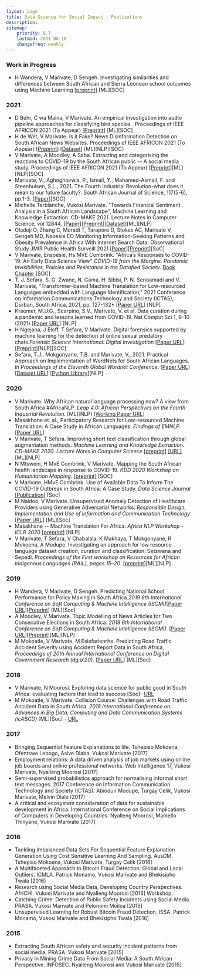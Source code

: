 ```yaml
---
layout: page
title: Data Science for Social Impact - Publications
description: 
sitemap:
    priority: 0.7
    lastmod: 2021-08-10
    changefreq: weekly
---
```


### Work in Progress
* H Wandera, V Marivate, D Sengeh. Investigating similarities and differences between South African and Sierra Leonean school outcomes using Machine Learning [[preprint]](https://arxiv.org/abs/2004.11369) [ML][SOC] 

### 2021
* D Behr, C wa Maina, V Marivate. An empirical investigation into audio pipeline approaches for classifying bird species
. Proceedings of IEEE AFRICON 2021 (To Appear)  [[Preprint](https://arxiv.org/abs/2108.04449)] [ML][SOC]
* H de Wet, V Marivate. Is it Fake? News Disinformation Detection on South African News Websites. Proceedings of IEEE AFRICON 2021 (To Appear)  [[Preprint](https://arxiv.org/abs/2108.02941)] [[Dataset](https://zenodo.org/record/4682843)] [ML][NLP][SOC]
* V Marivate, A Moodley, A Saba. Extracting and categorising the reactions to COVID-19 by the South African public -- A social media study. Proceedings of IEEE AFRICON 2021 (To Appear)  [[Preprint](https://arxiv.org/abs/2006.06336)][ML][NLP][SOC]
* Marivate, V., Aghoghovwia, P., Ismail, Y., Mahomed-Asmail, F. and Steenhuisen, S.L., 2021. The Fourth Industrial Revolution-what does it mean to our future faculty?. South African Journal of Science, 117(5-6), pp.1-3.	[[Paper](http://www.scielo.org.za/scielo.php?script=sci_arttext&pid=S0038-23532021000300011)][SOC]
* Michelle Terblanche, Vukosi Marivate. "Towards Financial Sentiment Analysis in a South African Landscape", Machine Learning and Knowledge Extraction. CD-MAKE 2021. Lecture Notes in Computer Science, vol 12844.  [[Paper](https://link.springer.com/chapter/10.1007%2F978-3-030-84060-0_12)][[Preprint](https://arxiv.org/abs/2106.10004)][[Dataset](https://researchdata.up.ac.za/articles/dataset/Loughran_McDonald-SA-2020_Sentiment_Word_List/14401178)][ML][NLP]
* Oladeji O, Zhang C, Moradi T, Tarapore D, Stokes AC, Marivate V, Sengeh MD, Nsoesie EO Monitoring Information-Seeking Patterns and Obesity Prevalence in Africa With Internet Search Data: Observational Study JMIR Public Health Surveill 2021 [[Paper](https://publichealth.jmir.org/2021/4/e24348)][[Preprint](https://preprints.jmir.org/preprint/24348)][SoC]
* V Marivate, Ensoesie, Hs MVE Combrink. "Africa’s Responses to COVID-19: An Early Data Science View"  *COVID-19 from the Margins. Pandemic Invisibilities, Policies and Resistance in the Datafied Society*. [Book Chapter](https://networkcultures.org/wp-content/uploads/2021/02/Covid19FromTheMargins.pdf#page=112) [SOC]
* T. J. Sefara, S. G. Zwane, N. Gama, H. Sibisi, P. N. Senoamadi and V. Marivate, "Transformer-based Machine Translation for Low-resourced Languages embedded with Language Identification," 2021 Conference on Information Communications Technology and Society (ICTAS), Durban, South Africa, 2021, pp. 127-132* [[Paper URL](https://doi.org/10.1109/ICTAS50802.2021.9394996)] [NLP]
* Kraemer, M.U.G., Scarpino, S.V., Marivate, V. et al. Data curation during a pandemic and lessons learned from COVID-19. Nat Comput Sci 1, 9–10 (2021).[[Paper URL](https://doi.org/10.1038/s43588-020-00015-6)] [NLP]
* H Ngejana, J Eloff, T Sefara, V Marivate. Digital forensics supported by machine learning for the detection of online sexual predatory chats.*Forensic Science International: Digital Investigation* [[Paper URL](https://www.sciencedirect.com/science/article/pii/S2666281721000032)][[Preprint](https://repository.up.ac.za/handle/2263/79468)][NLP][SOC]
* Sefara, T.J., Mokgonyane, T.B. and Marivate, V., 2021. Practical Approach on Implementation of WordNets for South African Languages. *In Proceedings of the Eleventh Global Wordnet Conference*. [[Paper URL](https://www.aclweb.org/anthology/2021.gwc-1.3/)] [[Dataset URL](https://zenodo.org/record/4299515)] [[Python Library](https://pypi.org/project/africanwordnet/)][NLP]

### 2020
* V Marivate. Why African natural language processing now? A view from South Africa #AfricaNLP. *Leap 4.0: African Perspectives on the Fourth Industrial Revolution.* [ML][NLP] [[Working Paper URL](https://mistra.org.za/mistra-media/why-african-natural-language-processing-now-a-view-from-south-africa-africanlp/)]
* Masakhane et. al., Participatory Research for Low-resourced Machine Translation: A Case Study in African Languages. *Findings of EMNLP*.[[Paper URL](https://www.aclweb.org/anthology/2020.findings-emnlp.195.pdf)]
* V Marivate, T Sefara. Improving short text classification through global augmentation methods. *Machine Learning and Knowledge Extraction. CD-MAKE 2020. Lecture Notes in Computer Science* [[preprint]](https://arxiv.org/abs/1907.03752) [[URL]](https://link.springer.com/chapter/10.1007%2F978-3-030-57321-8_21) [ML][NLP] 
* N Mtsweni, H MvE Combrink, V Marivate. Mapping the South African health landscape in response to COVID-19. *KDD 2020 Workshop on Humanitarian Mapping*. [[preprint]](https://arxiv.org/abs/2006.15216) [SOC]
* V Marivate, HMvE Combrink. Use of Available Data To Inform The COVID-19 Outbreak in South Africa: A Case Study. *Data Science Journal* [[Publication]](https://doi.org/10.5334/dsj-2020-019) [Soc]
* M Naidoo, V Marivate. Unsupervised Anomaly Detection of Healthcare Providers using Generative Adversarial Networks. *Responsible Design, Implementation and Use of Information and Communication Technology* [[Paper URL](https://link.springer.com/chapter/10.1007/978-3-030-44999-5_35)] [ML][Soc]
* Masakhane -- Machine Translation For Africa. *Africa NLP Workshop - ICLR 2020* [[preprint]](https://arxiv.org/abs/2003.11529) [NLP]
* V Marivate, T Sefara, V Chabalala, K Makhaya, T Mokgonyane, R Mokoena, A Modupe. Investigating an approach for low resource language dataset creation, curation and classification: Setswana and Sepedi. *Proceedings of the First workshop on Resources for African Indigenous Languages (RAIL), pages 15–20*. [[preprint](https://arxiv.org/abs/2003.04986)][ML][NLP] 

### 2019

* H Wandera, V Marivate, D Sengeh. Predicting National School Performance for Policy Making in South Africa.*2019 6th International Conference on Soft Computing & Machine Intelligence (ISCMI)*[[Paper URL](https://ieeexplore.ieee.org/abstract/document/9004323)][[Preprint](https://www.k4all.org/wp-content/uploads/2019/07/Predicting-school-performance-using-a-combination-of-traditional-and-non-traditional-education-data-from-South-Africa.pdf)] [ML][Soc] 
* A Moodley, V Marivate. Topic Modelling of News Articles for Two Consecutive Elections in South Africa. *2019 6th International Conference on Soft Computing & Machine Intelligence (ISCMI)*. [[Paper URL](https://ieeexplore.ieee.org/document/9004342)][[Preprint](https://www.researchgate.net/publication/335691873_Topic_Modelling_Of_News_Articles_For_Two_Consecutive_Elections_In_South_Africa)][ML][NLP]
* M Mokoatle, V Marivate, M Esiefarienrhe. Predicting Road Traffic Accident Severity using Accident Report Data in South Africa, *Proceedings of 20th Annual International Conference on Digital Government Research (dg.o’20)*. [[Paper URL](https://dl.acm.org/citation.cfm?id=3325211)] [ML][Soc]

### 2018

* V Marivate, N Moorosi. Exploring data science for public good in South Africa: evaluating factors that lead to success [Soc]- [URL](https://dl.acm.org/citation.cfm?id=3209366)
* M Mokoatle, V Marivate. Collision Course: Challenges with Road Traffic Accident Data in South Africa. *2018 International Conference on Advances in Big Data, Computing and Data Communication Systems (icABCD)*  [ML][Soc] - [URL](https://ieeexplore.ieee.org/abstract/document/8465419)

### 2017

* Bringing Sequential Feature Explanations to life. Tshepiso Mokoena, Ofentswe Lebogo, Asive Dlaba, Vukosi Marivate [2017]
* Employment relations: A data driven analysis of job markets using online job boards and online professional networks. Web Intelligence 17,  Vukosi Marivate, Nyalleng Moorosi [2017]
* Semi-supervised probabilistics approach for normalising informal short text messages. 2017 Conference on Information Communication Technology and Society (ICTAS). Abiodun Modupe, Turgay Celik, Vukosi Marivate, Melvin Diale [2017]
* A critical and ecosystem consideration of data for sustainable development in Africa. International Conference on Social Implications of Computers in Developing Countries. Nyalleng Moorosi, Mamello Thinyane, Vukosi Marivate [2017]

### 2016

* Tackling Imbalanced Data Sets For Sequential Feature Explanation Generation Using Cost Sensitive Learning And Sampling. AusDM. Tshepiso Mokoena, Vukosi Marivate, Turgay Celik [2016]
* A Multifaceted Approach to Bitcoin Fraud Detection: Global and Local Outliers. ICMLA. Patrick Monamo, Vukosi Marivate and Bhekisipho Twala [2016]
* Research using Social Media Data, Developing Country Perspectives. AfriCHI. Vukosi Marivate and Nyalleng Moorosi [2016] Workshop.
* Catching Crime: Detection of Public Safety Incidents using Social Media. PRASA. Vukosi Marivate and Pelonomi Moiloa [2016]
* Unsupervised Learning for Robust Bitcoin Fraud Detection. ISSA. Patrick Monamo, Vukosi Marivate and Bhekisipho Twala [2016]

### 2015

* Extracting South African safety and security incident patterns from social media. PRASA.  Vukosi Marivate [2015]
* Privacy In Mining Crime Data From Social Media: A South African Perspective. INFOSEC. Nyalleng Moorosi and Vukosi Marivate [2015]
